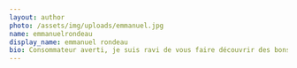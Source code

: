 ```yaml
---
layout: author
photo: /assets/img/uploads/emmanuel.jpg
name: emmanuelrondeau
display_name: emmanuel rondeau
bio: Consommateur averti, je suis ravi de vous faire découvrir des bons plans.
---
```

